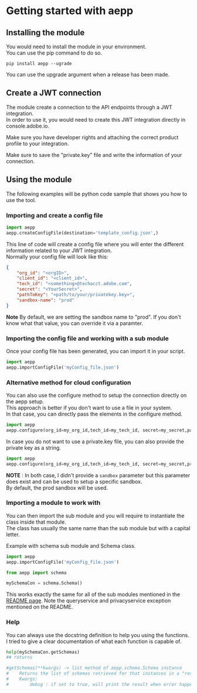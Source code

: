 # Getting started with aepp

## Installing the module

You would need to install the module in your environment.\
You can use the pip command to do so.

```
pip install aepp --ugrade
```

You can use the upgrade argument when a release has been made.

## Create a JWT connection

The module create a connection to the API endpoints through a JWT integration.\
In order to use it, you would need to create this JWT integration directly in console.adobe.io.

Make sure you have developer rights and attaching the correct product profile to your integration.

Make sure to save the "private.key" file and write the information of your connection.

## Using the module

The following examples will be python code sample that shows you how to use the tool.

### Importing and create a config file

```python
import aepp
aepp.createConfigFile(destination='template_config.json',)
```

This line of code will create a config file where you will enter the different information related to your JWT integration.\
Normally your config file will look like this:

```JSON
{
    "org_id": "<orgID>",
    "client_id": "<client_id>",
    "tech_id": "<something>@techacct.adobe.com",
    "secret": "<YourSecret>",
    "pathToKey": "<path/to/your/privatekey.key>",
    "sandbox-name": "prod"
}
```

**Note** By default, we are setting the sandbox name to "prod". If you don't know what that value, you can override it via a paramter.

### Importing the config file and working with a sub module

Once your config file has been generated, you can import it in your script.

```python
import aepp
aepp.importConfigFile('myConfig_file.json')
```

### Alternative method for cloud configuration

You can also use the configure method to setup the connection directly on the aepp setup.\
This approach is better if you don't want to use a file in your system.\
In that case, you can directly pass the elements in the configure method.

```python
import aepp
aepp.configure(org_id=my_org_id,tech_id=my_tech_id, secret=my_secret,path_to_key=my_path_to_key,client_id=my_client_id)
```

In case you do not want to use a private.key file, you can also provide the private key as a string.

```python
import aepp
aepp.configure(org_id=my_org_id,tech_id=my_tech_id, secret=my_secret,private_key=my_key_as_string,client_id=my_client_id)
```

**NOTE** : In both case, I didn't provide a `sandbox` parameter but this parameter does exist and can be used to setup a specific sandbox.\
By default, the prod sandbox will be used.

### Importing a module to work with

You can then import the sub module and you will require to instantiate the class inside that module.\
The class has usually the same name than the sub module but with a capital letter.

Example with schema sub module and Schema class.

```python
import aepp
aepp.importConfigFile('myConfig_file.json')

from aepp import schema

mySchemaCon = schema.Schema()

```

This works exactly the same for all of the sub modules mentioned in the [README page](../README.md).
Note the queryservice and privacyservice exception mentioned on the README.

### Help

You can always use the docstring definition to help you using the functions.\
I tried to give a clear documentation of what each function is capable of.

```python
help(mySchemaCon.getSchemas)
## returns

#getSchemas(**kwargs) -> list method of aepp.schema.Schema instance
#    Returns the list of schemas retrieved for that instances in a "results" list.
#    Kwargs:
#        debug : if set to true, will print the result when error happens
```
